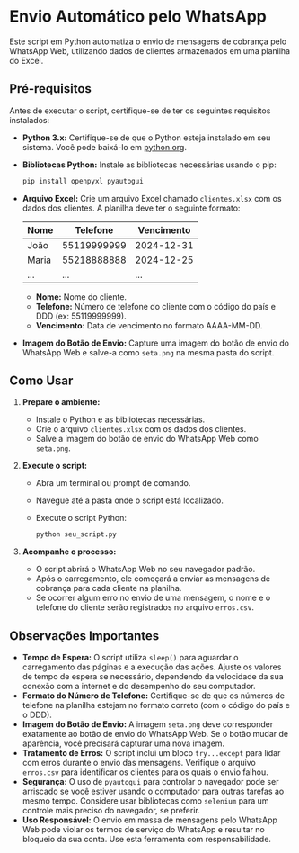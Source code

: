 # Envio Automático pelo WhatsApp

Este script em Python automatiza o envio de mensagens de cobrança pelo WhatsApp Web, utilizando dados de clientes armazenados em uma planilha do Excel.

## Pré-requisitos

Antes de executar o script, certifique-se de ter os seguintes requisitos instalados:

* **Python 3.x:** Certifique-se de que o Python esteja instalado em seu sistema. Você pode baixá-lo em [python.org](https://www.python.org/).
* **Bibliotecas Python:** Instale as bibliotecas necessárias usando o pip:

    ```bash
    pip install openpyxl pyautogui
    ```

* **Arquivo Excel:** Crie um arquivo Excel chamado `clientes.xlsx` com os dados dos clientes. A planilha deve ter o seguinte formato:

    | Nome  | Telefone    | Vencimento |
    | ----- | ----------- | ---------- |
    | João  | 55119999999 | 2024-12-31 |
    | Maria | 55218888888 | 2024-12-25 |
    | ...   | ...         | ...        |

    * **Nome:** Nome do cliente.
    * **Telefone:** Número de telefone do cliente com o código do país e DDD (ex: 55119999999).
    * **Vencimento:** Data de vencimento no formato AAAA-MM-DD.

* **Imagem do Botão de Envio:** Capture uma imagem do botão de envio do WhatsApp Web e salve-a como `seta.png` na mesma pasta do script.

## Como Usar

1.  **Prepare o ambiente:**
    * Instale o Python e as bibliotecas necessárias.
    * Crie o arquivo `clientes.xlsx` com os dados dos clientes.
    * Salve a imagem do botão de envio do WhatsApp Web como `seta.png`.

2.  **Execute o script:**
    * Abra um terminal ou prompt de comando.
    * Navegue até a pasta onde o script está localizado.
    * Execute o script Python:

        ```bash
        python seu_script.py
        ```

3.  **Acompanhe o processo:**
    * O script abrirá o WhatsApp Web no seu navegador padrão.
    * Após o carregamento, ele começará a enviar as mensagens de cobrança para cada cliente na planilha.
    * Se ocorrer algum erro no envio de uma mensagem, o nome e o telefone do cliente serão registrados no arquivo `erros.csv`.

## Observações Importantes

* **Tempo de Espera:** O script utiliza `sleep()` para aguardar o carregamento das páginas e a execução das ações. Ajuste os valores de tempo de espera se necessário, dependendo da velocidade da sua conexão com a internet e do desempenho do seu computador.
* **Formato do Número de Telefone:** Certifique-se de que os números de telefone na planilha estejam no formato correto (com o código do país e o DDD).
* **Imagem do Botão de Envio:** A imagem `seta.png` deve corresponder exatamente ao botão de envio do WhatsApp Web. Se o botão mudar de aparência, você precisará capturar uma nova imagem.
* **Tratamento de Erros:** O script inclui um bloco `try...except` para lidar com erros durante o envio das mensagens. Verifique o arquivo `erros.csv` para identificar os clientes para os quais o envio falhou.
* **Segurança:** O uso de `pyautogui` para controlar o navegador pode ser arriscado se você estiver usando o computador para outras tarefas ao mesmo tempo. Considere usar bibliotecas como `selenium` para um controle mais preciso do navegador, se preferir.
* **Uso Responsável:** O envio em massa de mensagens pelo WhatsApp Web pode violar os termos de serviço do WhatsApp e resultar no bloqueio da sua conta. Use esta ferramenta com responsabilidade.
